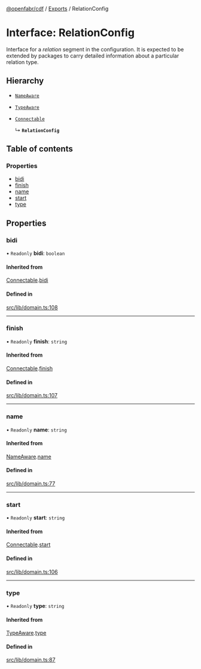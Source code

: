 [@openfabr/cdf](../README.md) / [Exports](../modules.md) / RelationConfig

# Interface: RelationConfig

Interface for a *relation* segment in the configuration.
It is expected to be extended by packages to carry detailed information about a particular relation type.

## Hierarchy

- [`NameAware`](NameAware.md)

- [`TypeAware`](TypeAware.md)

- [`Connectable`](Connectable.md)

  ↳ **`RelationConfig`**

## Table of contents

### Properties

- [bidi](RelationConfig.md#bidi)
- [finish](RelationConfig.md#finish)
- [name](RelationConfig.md#name)
- [start](RelationConfig.md#start)
- [type](RelationConfig.md#type)

## Properties

### bidi

• `Readonly` **bidi**: `boolean`

#### Inherited from

[Connectable](Connectable.md).[bidi](Connectable.md#bidi)

#### Defined in

[src/lib/domain.ts:108](https://github.com/openfabr/cdf/blob/9dc7721/core/typescript/src/lib/domain.ts#L108)

___

### finish

• `Readonly` **finish**: `string`

#### Inherited from

[Connectable](Connectable.md).[finish](Connectable.md#finish)

#### Defined in

[src/lib/domain.ts:107](https://github.com/openfabr/cdf/blob/9dc7721/core/typescript/src/lib/domain.ts#L107)

___

### name

• `Readonly` **name**: `string`

#### Inherited from

[NameAware](NameAware.md).[name](NameAware.md#name)

#### Defined in

[src/lib/domain.ts:77](https://github.com/openfabr/cdf/blob/9dc7721/core/typescript/src/lib/domain.ts#L77)

___

### start

• `Readonly` **start**: `string`

#### Inherited from

[Connectable](Connectable.md).[start](Connectable.md#start)

#### Defined in

[src/lib/domain.ts:106](https://github.com/openfabr/cdf/blob/9dc7721/core/typescript/src/lib/domain.ts#L106)

___

### type

• `Readonly` **type**: `string`

#### Inherited from

[TypeAware](TypeAware.md).[type](TypeAware.md#type)

#### Defined in

[src/lib/domain.ts:87](https://github.com/openfabr/cdf/blob/9dc7721/core/typescript/src/lib/domain.ts#L87)
